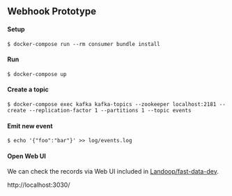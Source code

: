 ## Webhook Prototype

#### Setup

```
$ docker-compose run --rm consumer bundle install
```

#### Run

```
$ docker-compose up
```

#### Create a topic

```
$ docker-compose exec kafka kafka-topics --zookeeper localhost:2181 --create --replication-factor 1 --partitions 1 --topic events
```

#### Emit new event

```
$ echo '{"foo":"bar"}' >> log/events.log
```

#### Open Web UI

We can check the records via Web UI included in [Landoop/fast-data-dev](https://github.com/Landoop/fast-data-dev).

http://localhost:3030/
